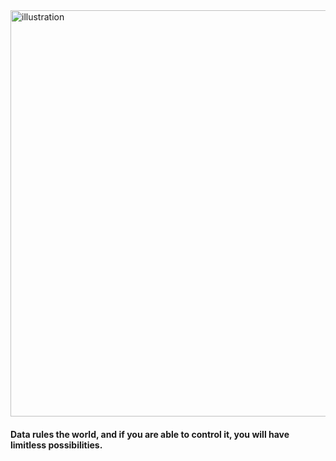 <!--- ![DS picture](https://img.freepik.com/free-vector/abstract-low-poly-connection-lines-digital-technology-background_1017-25550.jpg)
--->
<img src="https://img.freepik.com/free-vector/combination-circuit-head-shape-artificial-intelligence-moral-electronic-world-illustration_456031-123.jpg" width="650" alt="illustration" />

#### Data rules the world, and if you are able to control it, you will have limitless possibilities.

<!---
Elvina-DS/Elvina-DS is a ✨ special ✨ repository because its `README.md` (this file) appears on your GitHub profile.
You can click the Preview link to take a look at your changes.
--->
